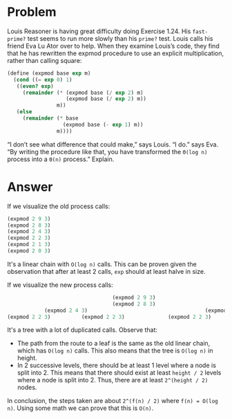 # Problem

Louis Reasoner is having great difficulty doing Exercise 1.24. His `fast-prime?` test seems to run more slowly than his `prime?` test. Louis calls his friend Eva Lu Ator over to help. When they examine Louis’s code, they find that he has rewritten the expmod procedure to use an explicit multiplication, rather than calling square:

```scheme
(define (expmod base exp m)
  (cond ((= exp 0) 1)
   ((even? exp)
     (remainder (* (expmod base (/ exp 2) m)
                   (expmod base (/ exp 2) m))
                m))
   (else
     (remainder (* base
                  (expmod base (- exp 1) m))
                m))))
```

“I don’t see what difference that could make,” says Louis. “I do.” says Eva. “By writing the procedure like that, you have transformed the `Θ(log n)` process into a `Θ(n)` process.” Explain.

# Answer

If we visualize the old process calls:

```scheme
(expmod 2 9 3)
(expmod 2 8 3)
(expmod 2 4 3)
(expmod 2 2 3)
(expmod 2 1 3)
(expmod 2 0 3)
```

It's a linear chain with `O(log n)` calls. This can be proven given the observation that after at least 2 calls, `exp` should at least halve in size.

If we visualize the new process calls:
```scheme
                                  (expmod 2 9 3)
                                  (expmod 2 8 3)
            (expmod 2 4 3)                                      (expmod 2 4 3)
(expmod 2 2 3)          (expmod 2 2 3)              (expmod 2 2 3)          (expmod 2 2 3)
```

It's a tree with a lot of duplicated calls. Observe that:

- The path from the route to a leaf is the same as the old linear chain, which has `O(log n)` calls. This also means that the tree is `O(log n)` in height.
- In 2 successive levels, there should be at least 1 level where a node is split into 2. This means that there should exist at least `height / 2` levels where a node is split into 2. Thus, there are at least `2^(height / 2)` nodes.

In conclusion, the steps taken are about `2^(f(n) / 2)` where `f(n) = O(log n)`. Using some math we can prove that this is `O(n)`.
